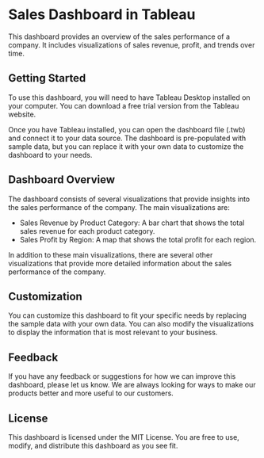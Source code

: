# Sales Dashboard in Tableau

This dashboard provides an overview of the sales performance of a company. It includes visualizations of sales revenue, profit, and trends over time.

## Getting Started

To use this dashboard, you will need to have Tableau Desktop installed on your computer. You can download a free trial version from the Tableau website.

Once you have Tableau installed, you can open the dashboard file (.twb) and connect it to your data source. The dashboard is pre-populated with sample data, but you can replace it with your own data to customize the dashboard to your needs.

## Dashboard Overview

The dashboard consists of several visualizations that provide insights into the sales performance of the company. The main visualizations are:

- Sales Revenue by Product Category: A bar chart that shows the total sales revenue for each product category.
- Sales Profit by Region: A map that shows the total profit for each region.

In addition to these main visualizations, there are several other visualizations that provide more detailed information about the sales performance of the company.

## Customization

You can customize this dashboard to fit your specific needs by replacing the sample data with your own data. You can also modify the visualizations to display the information that is most relevant to your business.

## Feedback

If you have any feedback or suggestions for how we can improve this dashboard, please let us know. We are always looking for ways to make our products better and more useful to our customers.

## License

This dashboard is licensed under the MIT License. You are free to use, modify, and distribute this dashboard as you see fit.


